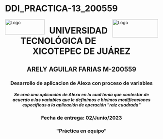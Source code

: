 # DDI_PRACTICA-13_200559
<p>
<img src=https://github.com/Arely2409/DDI_TAREA-3_200559/assets/84819096/285c9e31-8d65-443f-a1ba-f252963cd261 alt="Logo" width="130" height="50" align="left"> <img src=https://github.com/Arely2409/DDI_TAREA-3_200559/assets/84819096/d6991d80-8278-4a17-b4ca-433d1b6241df alt="Logo" width="150" height="60" align="right"> 
</p>
<P>
  <h1 align="center">UNIVERSIDAD TECNOLÓGICA DE XICOTEPEC DE JUÁREZ</h1>
  <h2 align="center">ARELY AGUILAR FARIAS M-200559</h2>
  <h3 align="center">Desarrollo de aplicacion de Alexa con proceso de variables</h3>
  <h5 align="center">Se creó una aplicación de Alexa en la cual tenía que contestar de acuerdo a las variables que le definimos e hicimos modificaciones específicas a la aplicación de operación "raíz cuadrada"</h5>
  <h3 align="center">Fecha de entrega: 02/Junio/2023</h3>
  <h3 align="center">"Práctica en equipo"</h3>
</P>
